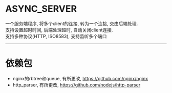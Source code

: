 # ASYNC_SERVER  
一个服务端程序, 将多个client的连接, 转为一个连接, 交由后端处理.  
支持设置超时时间, 后端处理超时, 自动关闭client连接.  
支持多种协议(HTTP, ISO8583), 支持监听多个端口  

---
# 依赖包
- nginx的rbtree和queue, 有所更改, <https://github.com/nginx/nginx>  
- http_parser, 有所更改, <https://github.com/nodejs/http-parser>